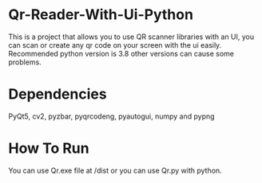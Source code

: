# Qr-Reader-With-Ui-Python
This is a project that allows you to use QR scanner libraries with an UI, you can scan or create any qr code on your screen with the ui easily.
Recommended python version is 3.8 other versions can cause some problems.
# Dependencies
PyQt5,
cv2,
pyzbar,
pyqrcodeng,
pyautogui,
numpy and
pypng
# How To Run
You can use Qr.exe file at /dist or you can use Qr.py with python.
